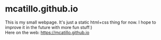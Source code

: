 # mcatillo.github.io

This is my small webpage. It's just a static html+css thing for now. I hope to improve it in the future with more fun stuff:)  
Here on the web:
<https://mcatillo.github.io>

